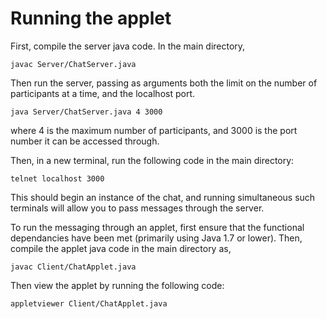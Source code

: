 # Running the applet
First, compile the server java code.
In the main directory,

`javac Server/ChatServer.java`

Then run the server, passing as arguments both the limit on the number of participants at a time, and the localhost port.

`java Server/ChatServer.java 4 3000`

where 4 is the maximum number of participants, and 3000 is the port number it can be accessed through.

Then, in a new terminal, run the following code in the main directory:

`telnet localhost 3000`

This should begin an instance of the chat, and running simultaneous such terminals will allow you to pass messages through the server.

To run the messaging through an applet, first ensure that the functional dependancies have been met (primarily using Java 1.7 or lower).
Then, compile the applet java code in the main directory as,

`javac Client/ChatApplet.java`

Then view the applet by running the following code:

`appletviewer Client/ChatApplet.java`